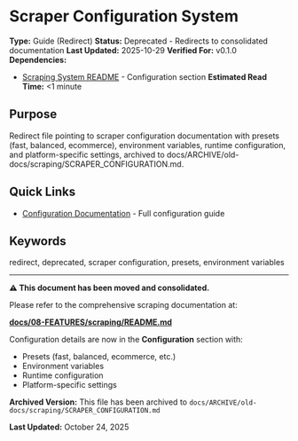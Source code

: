# Scraper Configuration System

**Type:** Guide (Redirect)
**Status:** Deprecated - Redirects to consolidated documentation
**Last Updated:** 2025-10-29
**Verified For:** v0.1.0
**Dependencies:**
- [Scraping System README](../08-FEATURES/scraping/README.md) - Configuration section
**Estimated Read Time:** <1 minute

## Purpose
Redirect file pointing to scraper configuration documentation with presets (fast, balanced, ecommerce), environment variables, runtime configuration, and platform-specific settings, archived to docs/ARCHIVE/old-docs/scraping/SCRAPER_CONFIGURATION.md.

## Quick Links
- [Configuration Documentation](../08-FEATURES/scraping/README.md#configuration) - Full configuration guide

## Keywords
redirect, deprecated, scraper configuration, presets, environment variables

---

**⚠️ This document has been moved and consolidated.**

Please refer to the comprehensive scraping documentation at:

**[docs/08-FEATURES/scraping/README.md](08-FEATURES/scraping/README.md)**

Configuration details are now in the **Configuration** section with:
- Presets (fast, balanced, ecommerce, etc.)
- Environment variables
- Runtime configuration
- Platform-specific settings

**Archived Version:** This file has been archived to `docs/ARCHIVE/old-docs/scraping/SCRAPER_CONFIGURATION.md`

**Last Updated:** October 24, 2025
